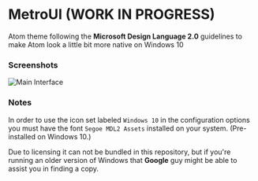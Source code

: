 # MetroUI (WORK IN PROGRESS)

Atom theme following the **Microsoft Design Language 2.0** guidelines to make Atom look a little bit more native on Windows 10

### Screenshots

![Main Interface](http://cirex.github.io/screenshots/metro-ui.gif "Main Interface")

### Notes

In order to use the icon set labeled `Windows 10` in the configuration options you must have the font `Segoe MDL2 Assets` installed on your system. (Pre-installed on Windows 10.)

Due to licensing it can not be bundled in this repository, but if you're running an older version of Windows that **Google** guy might be able to assist you in finding a copy.
